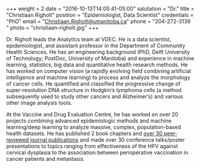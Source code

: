 +++
weight = 2
date = "2016-10-13T14:05:41-05:00"
salutation = "Dr."
title = "Christiaan Righolt"
position = "Epidemiologist, Data Scientist"
credentials = "PhD"
email = "Christiaan.Righolt@umanitoba.ca"
phone = "204-272-3139 "
photo = "christiaan-righolt.jpg"
+++

Dr. Righolt leads the Analytics team at VDEC. He is a data scientist, epidemiologist, and assistant professor in the Department of Community Health Sciences. He has an engineering background (PhD, Delft University of Technology; PostDoc, University of Manitoba) and experience in machine learning, statistics, big data and quantitative health research methods. He has worked on computer vision (a rapidly evolving field combining artificial intelligence and machine learning) to process and analyze the morphology of cancer cells. He quantified and classified the progressive change of super-resolution DNA structure in Hodgkin’s lymphoma cells (a method subsequently used to study other cancers and Alzheimer’s) and various other image analysis tools.

At the Vaccine and Drug Evaluation Centre, he has worked on over 20 projects combining advanced epidemiologic methods and machine learning/deep learning to analyze massive, complex, population-based health datasets. He has published 2 book chapters and [over 30 peer-reviewed journal publications](https://scholar.google.ca/citations?user=yueSP9wAAAAJ&hl=en&oi=ao) and made over 30 conference talks/poster presentations to topics ranging from effectiveness of the HPV against cervical dysplasia to the association between perioperative vaccination in cancer patients and metastasis.
